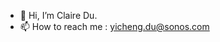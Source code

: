 - 👋 Hi, I’m Claire Du.
- 📫 How to reach me : yicheng.du@sonos.com

<!---
YichengDuSonos/YichengDuSonos is a ✨ special ✨ repository because its `README.md` (this file) appears on your GitHub profile.
You can click the Preview link to take a look at your changes.
--->
